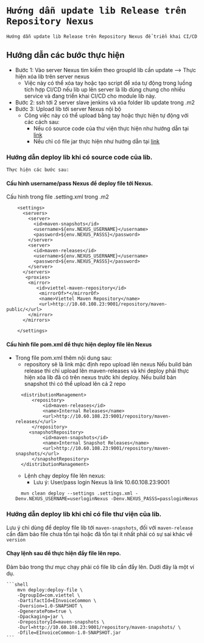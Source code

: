 # `Hướng dẫn update lib Release trên Repository Nexus`

`Hướng dẫn update lib Release trên Repository Nexus để triển khai CI/CD`

## Hướng dẫn các bước thực hiện

- Bước 1: Vào server Nexus tìm kiếm theo groupId lib cần update --> Thực hiện xóa lib trên server nexus
  - Việc này có thể xóa tay hoặc tạo script để xóa tự động trong luồng tích hợp CI/CD nếu lib up lên server là lib
    dùng chung cho nhiều service và đang triển khai CI/CD cho module lib này.
- Bước 2: ssh tới 2 server slave jenkins và xóa folder lib update trong .m2
- Bước 3: Upload lib tới server Nexus nội bộ
  - Công việc này có thể upload bằng tay hoặc thực hiện tự động với các cách sau:
    - Nếu có source code của thư viện thực hiện như hướng dẫn tại [link](./Update_libs_Release_Nexus.md#hướng-dẫn-deploy-lib-khi-có-source-code-của-lib)
    - Nếu chỉ có file jar thực hiện như hướng dẫn tại [link](./Update_libs_Release_Nexus.md#hướng-dẫn-deploy-lib-khi-chỉ-có-file-thư-viện-của-lib)

### Hướng dẫn deploy lib khi có source code của lib.

`Thực hiện các bước sau:`

#### Cấu hình username/pass Nexus để deploy file tới Nexus.

Cấu hình trong file .setting.xml trong .m2

```shell
	<settings>
	  <servers>
		<server>
		  <id>maven-snapshots</id>
		  <username>${env.NEXUS_USERNAME}</username>
		  <password>${env.NEXUS_PASSS}</password>
		</server>
		<server>
		  <id>maven-releases</id>
		  <username>${env.NEXUS_USERNAME}</username>
		  <password>${env.NEXUS_PASSS}</password>
		</server>
	  </servers>
	   <proxies>
		<mirror>
		   <id>viettel-maven-repository</id>
			<mirrorOf>*</mirrorOf>
			<name>Viettel Maven Repository</name>
			<url>http://10.60.108.23:9001/repository/maven-public/</url>
		</mirror>
	  </mirrors>

	</settings>
```

#### Cấu hình file pom.xml để thực hiện deploy file lên Nexus

- Trong file pom.xml thêm nội dung sau:
  - repository sẽ là link mặc định repo upload lên nexus
    Nếu build bản release thì chỉ upload lên maven-releases và khi deploy phải thực hiện xóa
    lib đã có trên nexus trước khi deploy.
    Nếu build bản snapshot thì có thể upload lên cả 2 repo
  ```shell
  	<distributionManagement>
  		<repository>
  			<id>maven-releases</id>
  			<name>Internal Releases</name>
  			<url>http://10.60.108.23:9001/repository/maven-releases/</url>
  		</repository>
  	   <snapshotRepository>
  			<id>maven-snapshots</id>
  			<name>Internal Snapshot Releases</name>
  			<url>http://10.60.108.23:9001/repository/maven-snapshots/</url>
  		</snapshotRepository>
  	</distributionManagement>
  ```
  - Lệnh chạy deploy file lên nexus:
    - Lưu ý: User/pass login Nexus là link 10.60.108.23:9001
  ```shell
  	mvn clean deploy --settings .settings.xml -Denv.NEXUS_USERNAME=userloginNexus -Denv.NEXUS_PASSS=passloginNexus
  ```

### Hướng dẫn deploy lib khi chỉ có file thư viện của lib.

Lưu ý chỉ dùng để deploy file lib tới `maven-snapshots`, đối với `maven-release` cần
đảm bảo file chưa tồn tại hoặc đã tồn tại ít nhất phải có sự sai khác về `version`

#### Chạy lệnh sau để thực hiện đẩy file lên repo.

Đảm bảo trong thư mục chạy phải có file lib cần đẩy lên. Dưới đây là một ví dụ.

    ```shell
    	mvn deploy:deploy-file \
    	-DgroupId=com.viettel \
    	-DartifactId=EInvoiceCommon \
    	-Dversion=1.0-SNAPSHOT \
    	-DgeneratePom=true \
    	-Dpackaging=jar \
    	-DrepositoryId=maven-snapshots \
    	-Durl=http://10.60.108.23:9001/repository/maven-snapshots/ \
    	-Dfile=EInvoiceCommon-1.0-SNAPSHOT.jar
    ```
